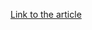 [Link to the article](https://blogs.juniper.net/en-us/threat-research/realtek-cve-2021-35394-exploited-in-the-wild)
